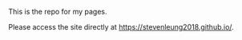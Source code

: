 This is the repo for my pages.

Please access the site directly at https://stevenleung2018.github.io/.
